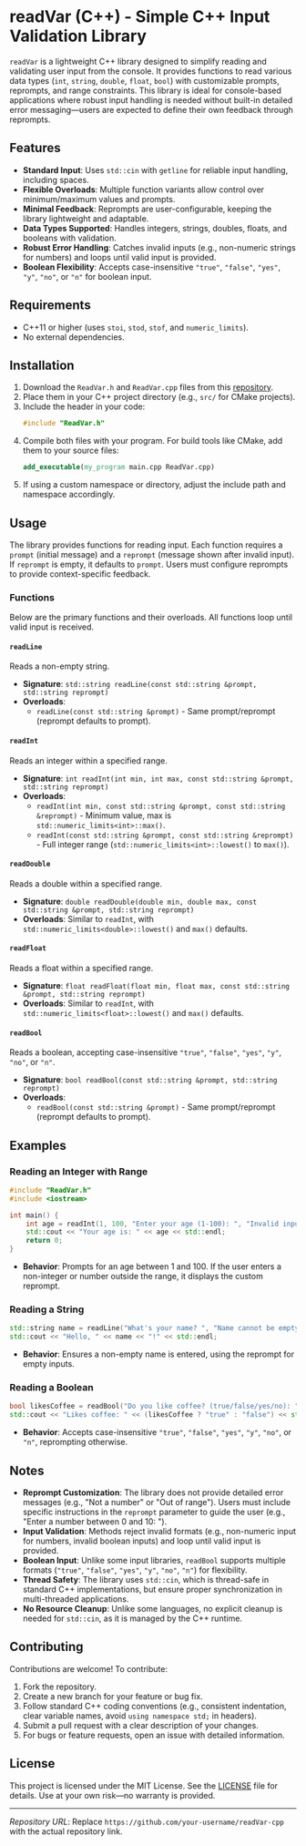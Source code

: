 # readVar (C++) - Simple C++ Input Validation Library

`readVar` is a lightweight C++ library designed to simplify reading and validating user input from the console. It provides functions to read various data types (`int`, `string`, `double`, `float`, `bool`) with customizable prompts, reprompts, and range constraints. This library is ideal for console-based applications where robust input handling is needed without built-in detailed error messaging—users are expected to define their own feedback through reprompts.

## Features
- **Standard Input**: Uses `std::cin` with `getline` for reliable input handling, including spaces.
- **Flexible Overloads**: Multiple function variants allow control over minimum/maximum values and prompts.
- **Minimal Feedback**: Reprompts are user-configurable, keeping the library lightweight and adaptable.
- **Data Types Supported**: Handles integers, strings, doubles, floats, and booleans with validation.
- **Robust Error Handling**: Catches invalid inputs (e.g., non-numeric strings for numbers) and loops until valid input is provided.
- **Boolean Flexibility**: Accepts case-insensitive `"true"`, `"false"`, `"yes"`, `"y"`, `"no"`, or `"n"` for boolean input.

## Requirements
- C++11 or higher (uses `stoi`, `stod`, `stof`, and `numeric_limits`).
- No external dependencies.

## Installation
1. Download the `ReadVar.h` and `ReadVar.cpp` files from this [repository](https://github.com/your-username/readVar-cpp).
2. Place them in your C++ project directory (e.g., `src/` for CMake projects).
3. Include the header in your code:
   ```cpp
   #include "ReadVar.h"
   ```
4. Compile both files with your program. For build tools like CMake, add them to your source files:
   ```cmake
   add_executable(my_program main.cpp ReadVar.cpp)
   ```
5. If using a custom namespace or directory, adjust the include path and namespace accordingly.

## Usage
The library provides functions for reading input. Each function requires a `prompt` (initial message) and a `reprompt` (message shown after invalid input). If `reprompt` is empty, it defaults to `prompt`. Users must configure reprompts to provide context-specific feedback.

### Functions
Below are the primary functions and their overloads. All functions loop until valid input is received.

#### `readLine`
Reads a non-empty string.
- **Signature**: `std::string readLine(const std::string &prompt, std::string reprompt)`
- **Overloads**:
  - `readLine(const std::string &prompt)` - Same prompt/reprompt (reprompt defaults to prompt).

#### `readInt`
Reads an integer within a specified range.
- **Signature**: `int readInt(int min, int max, const std::string &prompt, std::string reprompt)`
- **Overloads**:
  - `readInt(int min, const std::string &prompt, const std::string &reprompt)` - Minimum value, max is `std::numeric_limits<int>::max()`.
  - `readInt(const std::string &prompt, const std::string &reprompt)` - Full integer range (`std::numeric_limits<int>::lowest()` to `max()`).

#### `readDouble`
Reads a double within a specified range.
- **Signature**: `double readDouble(double min, double max, const std::string &prompt, std::string reprompt)`
- **Overloads**: Similar to `readInt`, with `std::numeric_limits<double>::lowest()` and `max()` defaults.

#### `readFloat`
Reads a float within a specified range.
- **Signature**: `float readFloat(float min, float max, const std::string &prompt, std::string reprompt)`
- **Overloads**: Similar to `readInt`, with `std::numeric_limits<float>::lowest()` and `max()` defaults.

#### `readBool`
Reads a boolean, accepting case-insensitive `"true"`, `"false"`, `"yes"`, `"y"`, `"no"`, or `"n"`.
- **Signature**: `bool readBool(const std::string &prompt, std::string reprompt)`
- **Overloads**:
  - `readBool(const std::string &prompt)` - Same prompt/reprompt (reprompt defaults to prompt).

## Examples

### Reading an Integer with Range
```cpp
#include "ReadVar.h"
#include <iostream>

int main() {
    int age = readInt(1, 100, "Enter your age (1-100): ", "Invalid input, enter a number between 1 and 100: ");
    std::cout << "Your age is: " << age << std::endl;
    return 0;
}
```
- **Behavior**: Prompts for an age between 1 and 100. If the user enters a non-integer or number outside the range, it displays the custom reprompt.

### Reading a String
```cpp
std::string name = readLine("What's your name? ", "Name cannot be empty, try again: ");
std::cout << "Hello, " << name << "!" << std::endl;
```
- **Behavior**: Ensures a non-empty name is entered, using the reprompt for empty inputs.

### Reading a Boolean
```cpp
bool likesCoffee = readBool("Do you like coffee? (true/false/yes/no): ", "Please enter 'true', 'false', 'yes', 'y', 'no', or 'n': ");
std::cout << "Likes coffee: " << (likesCoffee ? "true" : "false") << std::endl;
```
- **Behavior**: Accepts case-insensitive `"true"`, `"false"`, `"yes"`, `"y"`, `"no"`, or `"n"`, reprompting otherwise.

## Notes
- **Reprompt Customization**: The library does not provide detailed error messages (e.g., "Not a number" or "Out of range"). Users must include specific instructions in the `reprompt` parameter to guide the user (e.g., "Enter a number between 0 and 10: ").
- **Input Validation**: Methods reject invalid formats (e.g., non-numeric input for numbers, invalid boolean inputs) and loop until valid input is provided.
- **Boolean Input**: Unlike some input libraries, `readBool` supports multiple formats (`"true"`, `"false"`, `"yes"`, `"y"`, `"no"`, `"n"`) for flexibility.
- **Thread Safety**: The library uses `std::cin`, which is thread-safe in standard C++ implementations, but ensure proper synchronization in multi-threaded applications.
- **No Resource Cleanup**: Unlike some languages, no explicit cleanup is needed for `std::cin`, as it is managed by the C++ runtime.

## Contributing
Contributions are welcome! To contribute:
1. Fork the repository.
2. Create a new branch for your feature or bug fix.
3. Follow standard C++ coding conventions (e.g., consistent indentation, clear variable names, avoid `using namespace std;` in headers).
4. Submit a pull request with a clear description of your changes.
5. For bugs or feature requests, open an issue with detailed information.

## License
This project is licensed under the MIT License. See the [LICENSE](LICENSE) file for details. Use at your own risk—no warranty is provided.

---

*Repository URL*: Replace `https://github.com/your-username/readVar-cpp` with the actual repository link.
